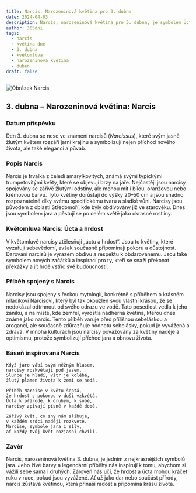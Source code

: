 ```yaml
---
title: Narcis, Narozeninová květina pro 3. dubna
date: 2024-04-03
description: Narcis, narozeninová květina pro 3. dubna, je symbolem Úcta a hrdost. Objevte její jedinečný význam, fascinující příběhy a poezii, která oslavuje její krásu.
author: 365dní
tags:
  - narcis
  - květina dne
  - 3. dubna
  - květomluva
  - narozeninová květina
  - duben
draft: false
---
```


![Obrázek Narcis](https://cdn.pixabay.com/photo/2017/02/09/20/41/flower-2053451_640.jpg#center)


## 3. dubna – Narozeninová květina: Narcis

### Datum příspěvku

Den 3. dubna se nese ve znamení narcisů (_Narcissus_), které svým jasně žlutým květem rozzáří jarní krajinu a symbolizují nejen příchod nového života, ale také eleganci a půvab.

### Popis Narcis

Narcis je trvalka z čeledi amarylkovitých, známá svými typickými trumpetovitými květy, které se objevují brzy na jaře. Nejčastěji jsou narcisy spojovány se zářivě žlutými odstíny, ale mohou mít i bílou, oranžovou nebo krémovou barvu. Tyto květiny dorůstají do výšky 20–50 cm a jsou snadno rozpoznatelné díky svému specifickému tvaru a sladké vůni. Narcisy jsou původem z oblasti Středomoří, kde byly obdivovány již ve starověku. Dnes jsou symbolem jara a pěstují se po celém světě jako okrasné rostliny.

### Květomluva Narcis: Úcta a hrdost

V květomluvě narcisy ztělesňují „úctu a hrdost“. Jsou to květiny, které vyzařují sebevědomí, avšak současně připomínají pokoru a důstojnost. Darování narcisů je výrazem obdivu a respektu k obdarovanému. Jsou také symbolem nových začátků a inspirací pro ty, kteří se snaží překonat překážky a jít hrdě vstříc své budoucnosti.

### Příběh spojený s Narcis

Narcisy jsou spojeny s řeckou mytologií, konkrétně s příběhem o krásném mladíkovi Narcisovi, který byl tak okouzlen svou vlastní krásou, že se nedokázal odtrhnout od svého odrazu ve vodě. Tato posedlost vedla k jeho zániku, a na místě, kde zemřel, vyrostla nádherná květina, kterou dnes známe jako narcis. Tento příběh varuje před přílišnou sebeláskou a arogancí, ale současně zdůrazňuje hodnotu sebelásky, pokud je vyvážená a zdravá. V mnoha kulturách jsou narcisy považovány za květiny naděje a optimismu, protože symbolizují příchod jara a obnovu života.

### Báseň inspirovaná Narcis

```
Když jaro vábí svým něžným hlasem,  
narcisy rozkvétají pod jasem.  
Slunce je hladí, vítr je kolébá,  
žlutý plamen života k zemi se nedá.

Příběh Narcise v květu šeptá,  
že hrdost s pokorou v duši vzkvétá.  
Úcta k přírodě, k druhým, k sobě,  
narcisy zpívají písně v každé době.

Zářivý květ, co sny nám slibuje,  
v každém srdci naději rozkvete.  
Narcise, symbole jara i síly,  
ať každý tvůj květ rozjasní chvíli.  
```

### Závěr

Narcis, narozeninová květina 3. dubna, je jedním z nejkrásnějších symbolů jara. Jeho živé barvy a legendární příběhy nás inspirují k tomu, abychom si vážili sebe sama i druhých. Zároveň nás učí, že hrdost a úcta mohou kráčet ruku v ruce, pokud jsou vyvážené. Ať už jako dar nebo součást přírody, narcis zůstává květinou, která přináší radost a připomíná krásu života.